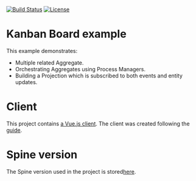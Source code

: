 [![Build Status][github-actions-badge]](https://github.com/spine-examples/kanban/actions/workflows/build.yml)
[![License][license-badge]](https://www.apache.org/licenses/LICENSE-2.0)

[github-actions-badge]: https://github.com/spine-examples/kanban/actions/workflows/build.yml/badge.svg
[license-badge]: https://img.shields.io/badge/License-Apache_2.0-blue.svg

# Kanban Board example

This example demonstrates:

* Multiple related Aggregate.
* Orchestrating Aggregates using Process Managers.
* Building a Projection which is subscribed to both events and entity updates.

# Client

This project contains [a Vue.js client](web/client-js). The client was created following 
the [guide](spine-vue-client-setup.md).

# Spine version

The Spine version used in the project is stored[here](buildSrc/src/main/kotlin/io/spine/examples/kanban/dependency/Spine.kt).
